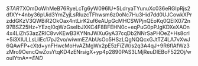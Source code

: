 $START$XOmDoWhMeB76RyeLcTg6yW096lU+5LdryaTYunuXc036eRGIpRjs2dfXY+4nby36pUid3YmZyjLsRIuzcTFhwsm6z0oNc7Hu3Hid7dd0UJCowkXPrzddGKzV3QWBiR2OkOax4ntLirK2uf6eAUpGcMHCSWPjnQEoKq0QElX072n97BSZ25Hz+YEzqI0qWzGseIbJXKC4F8BFEHN0c+eqPuG0pPJgKDXeXAOn4x4LiZh53azZRIC8vvKEwB3KYNnJWXuGyA37cqDb2NNrSaPHOeZ+Hs8crl+5i3XIULLsLiIEc17pJ2vo/wiwmEZAbUsOo5HSzLQgNQQcxGJtTZ4LA7vXwJ6QAwFP+cXtd+ynFHwcMoHvAZMgWx2pE5zFiZW/s2q3A4qJ+9R6flAfWz3zMro9OencQwZosYtqKD4zENrsigX+yp4p2890PAS3LMjReuDIEBoF522Oj/wouIYtnA==$END$